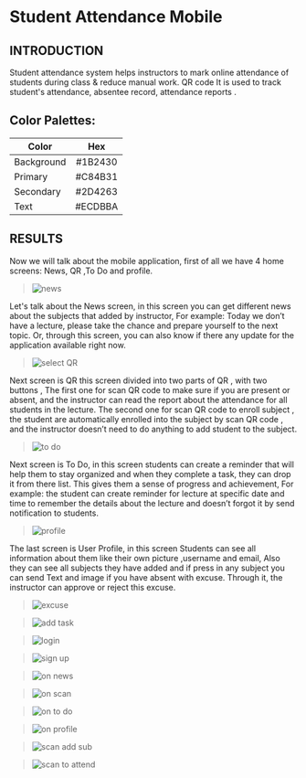 # Student Attendance Mobile

## INTRODUCTION
Student attendance system helps instructors to mark online attendance of students during class & reduce manual work. QR code It is used to track student's attendance, absentee record, attendance reports .

## Color Palettes:

| Color        | Hex           |
| ------------- |:-------------:|
| Background      | #1B2430 |
| Primary      | #C84B31 |
| Secondary      | #2D4263 |
| Text      | #ECDBBA |

## RESULTS
Now we will talk about the mobile application, first of all we have 4 home screens: News, QR ,To Do and profile. 




> ![news](https://user-images.githubusercontent.com/93406200/202771495-4096c068-ec5d-474b-85e0-f2707db3ba33.png)

Let's talk about the News screen, in this screen you can  get different news  about the subjects that added by instructor,
For example: Today we don’t have a lecture, please take the chance and prepare yourself to the next topic.
Or, through this screen, you can also know if there any update for the application available right now.


>![select QR](https://user-images.githubusercontent.com/93406200/202771552-711bdb72-70ee-4baf-949f-970993931c22.png)


Next screen is QR this screen divided into two parts of QR , with two buttons ,
 The first one for scan QR code to make sure if you are present or absent, and the instructor can read the report about the attendance for all students in the lecture. 
The second one for scan QR code to enroll subject , the student are automatically enrolled into the subject  by scan QR code , and the instructor doesn’t need to do anything to add student to the subject.


>![to do](https://user-images.githubusercontent.com/93406200/202771616-795faef2-62ec-4b08-8770-74a7597e6e9e.png)


Next screen is To Do, in this screen students can create a reminder that will help them to stay organized and when they complete a task, they can drop it from there list. This gives them a sense of progress and achievement,
For example: the student can create reminder for lecture at specific date and time to remember the details about the lecture and doesn’t forgot it by send notification to students.


>![profile](https://user-images.githubusercontent.com/93406200/202771656-4e1894bc-cdaf-4ce0-b395-b57c59a25b10.png)


The last screen is User Profile, in this screen
Students can see all information about them like their own picture ,username and email,
Also they can see all subjects they have  added and if press in any subject you can send Text and image if you have absent with excuse. Through it, the instructor can approve or reject this excuse.


>![excuse](https://user-images.githubusercontent.com/93406200/202771886-fc1e3dde-3f84-46f9-a82a-fd6989d3725d.png)



>![add task](https://user-images.githubusercontent.com/93406200/202771982-d9b40263-6a77-4cf3-bbcc-237fe77ed798.png)



>![login](https://user-images.githubusercontent.com/93406200/202772144-c8dc068f-3aa1-40ab-8336-8c8f6be7c346.png)



>![sign up](https://user-images.githubusercontent.com/93406200/202772200-7e105d97-b721-4963-b7d4-de6fedb1a50b.png)



>![on news](https://user-images.githubusercontent.com/93406200/202772240-9e5d3f79-bbe0-4e4a-bdb9-8510c4ce9cca.png)



>![on scan](https://user-images.githubusercontent.com/93406200/202772268-48ae4e55-5c22-4b68-9015-cdf222b8d8a5.png)



>![on to do](https://user-images.githubusercontent.com/93406200/202772290-53343776-d8b0-4822-9105-0e4bdc42203a.png)



>![on profile](https://user-images.githubusercontent.com/93406200/202772311-c970946d-9770-4ed3-ac80-9517a9ee09ae.png)


>![scan add sub](https://user-images.githubusercontent.com/93406200/202772343-a77220e3-a4d0-41ff-b43a-165b50434fa3.png)

>![scan to attend](https://user-images.githubusercontent.com/93406200/202772383-f91a8f40-2d78-41b3-9dc9-384ec9b25633.png)


